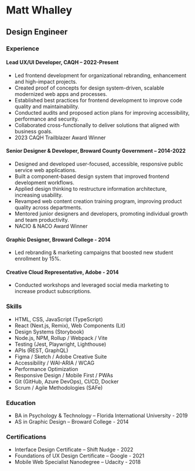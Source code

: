 # Matt Whalley

## Design Engineer

### Experience

#### Lead UX/UI Developer, CAQH – 2022-Present

- Led frontend development for organizational rebranding, enhancement and high-impact projects.
- Created proof of concepts for design system-driven, scalable modernized web apps and processes.
- Established best practices for frontend development to improve code quality and maintainability.
- Conducted audits and proposed action plans for improving accessibility, performance and security.
- Collaborated cross-functionally to deliver solutions that aligned with business goals.
- 2023 CAQH Trailblazer Award Winner

#### Senior Designer & Developer, Broward County Government – 2014-2022

- Designed and developed user-focused, accessible, responsive public service web applications.
- Built a component-based design system that improved frontend development workflows.
- Applied design thinking to restructure information architecture, increasing usability.
- Revamped web content creation training program, improving product quality across departments.
- Mentored junior designers and developers, promoting individual growth and team productivity.
- NACIO & NACO Award Winner

#### Graphic Designer, Broward College - 2014

- Led rebranding & marketing campaigns that boosted new student enrollment by 15%.

#### Creative Cloud Representative, Adobe - 2014

- Conducted workshops and leveraged social media marketing to increase product subscriptions.

### Skills

- HTML, CSS, JavaScript (TypeScript)
- React (Next.js, Remix), Web Components (Lit)
- Design Systems (Storybook)
- Node.js, NPM, Rollup / Webpack / Vite
- Testing (Jest, Playwright, Lighthouse)
- APIs (REST, GraphQL)
- Figma / Sketch / Adobe Creative Suite
- Accessibility / WAI-ARIA / WCAG
- Performance Optimization
- Responsive Design / Mobile First / PWAs
- Git (GitHub, Azure DevOps), CI/CD, Docker
- Scrum / Agile Methodologies (SAFe)

### Education

- BA in Psychology & Technology – Florida International University - 2019
- AS in Graphic Design – Broward College - 2014

### Certifications

- Interface Design Certificate – Shift Nudge - 2022
- Foundations of UX Design Certificate – Google - 2021
- Mobile Web Specialist Nanodegree – Udacity - 2018
